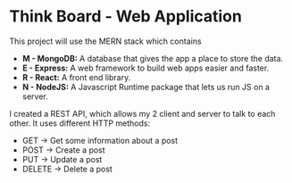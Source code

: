 # Think Board - Web Application
This project will use the MERN stack which contains
- **M - MongoDB:** A database that gives the app a place to store the data.
- **E - Express:** A web framework to build web apps easier and faster.
- **R - React:** A front end library.
- **N - NodeJS:** A Javascript Runtime package that lets us run JS on a server.

I created a REST API, which allows my 2 client and server to talk to each other. It uses different HTTP methods:
- GET → Get some information about a post
- POST → Create a post
- PUT → Update a post
- DELETE → Delete a post
